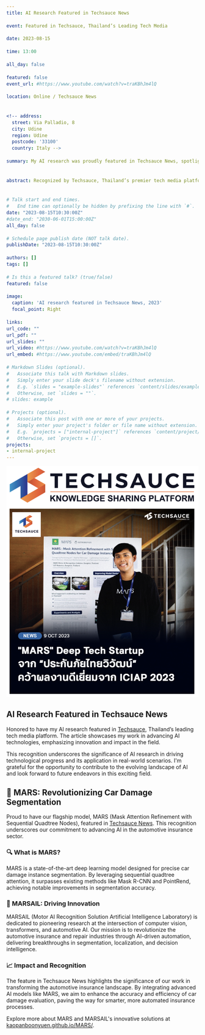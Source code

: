 ```yaml
---
title: AI Research Featured in Techsauce News

event: Featured in Techsauce, Thailand’s Leading Tech Media

date: 2023-08-15

time: 13:00

all_day: false

featured: false
event_url: #https://www.youtube.com/watch?v=traKBhJm4lQ

location: Online / Techsauce News


<!-- address:
  street: Via Palladio, 8
  city: Udine
  region: Udine
  postcode: '33100'
  country: Italy -->

summary: My AI research was proudly featured in Techsauce News, spotlighting breakthrough advancements in deep tech and AI innovation. This recognition not only highlights the significant impact and transformative potential of my work in advancing artificial intelligence technologies but also underscores its role in shaping the future of smart automation. By pushing the boundaries of AI research, my efforts aim to drive cutting-edge solutions that address real-world challenges, foster industry innovation, and contribute to a smarter, more connected world.


abstract: Recognized by Techsauce, Thailand’s premier tech media platform, my AI research showcases novel approaches to deep learning and AI applications. This feature underscores the significance of innovation in AI, bringing attention to cutting-edge developments that push technological boundaries.


# Talk start and end times.
#   End time can optionally be hidden by prefixing the line with `#`.
date: "2023-08-15T10:30:00Z"
#date_end: "2030-06-01T15:00:00Z"
all_day: false

# Schedule page publish date (NOT talk date).
publishDate: "2023-08-15T10:30:00Z"

authors: []
tags: []

# Is this a featured talk? (true/false)
featured: false

image:
  caption: 'AI research featured in Techsauce News, 2023'
  focal_point: Right

links:
url_code: ""
url_pdf: ""
url_slides: ""
url_video: #https://www.youtube.com/watch?v=traKBhJm4lQ
url_embed: #https://www.youtube.com/embed/traKBhJm4lQ

# Markdown Slides (optional).
#   Associate this talk with Markdown slides.
#   Simply enter your slide deck's filename without extension.
#   E.g. `slides = "example-slides"` references `content/slides/example-slides.md`.
#   Otherwise, set `slides = ""`.
# slides: example

# Projects (optional).
#   Associate this post with one or more of your projects.
#   Simply enter your project's folder or file name without extension.
#   E.g. `projects = ["internal-project"]` references `content/project/deep-learning/index.md`.
#   Otherwise, set `projects = []`.
projects:
- internal-project
---
```


![](featured.png)

## AI Research Featured in Techsauce News

Honored to have my AI research featured in [Techsauce](https://techsauce.co/news/mars-deep-tech-startup-thaivivat-ai), Thailand’s leading tech media platform. The article showcases my work in advancing AI technologies, emphasizing innovation and impact in the field.

This recognition underscores the significance of AI research in driving technological progress and its application in real-world scenarios. I'm grateful for the opportunity to contribute to the evolving landscape of AI and look forward to future endeavors in this exciting field.

## 🚗 MARS: Revolutionizing Car Damage Segmentation

Proud to have our flagship model, MARS (Mask Attention Refinement with Sequential Quadtree Nodes), featured in [Techsauce News](https://techsauce.co/news/mars-deep-tech-startup-thaivivat-ai). This recognition underscores our commitment to advancing AI in the automotive insurance sector.

### 🔍 What is MARS?

MARS is a state-of-the-art deep learning model designed for precise car damage instance segmentation. By leveraging sequential quadtree attention, it surpasses existing methods like Mask R-CNN and PointRend, achieving notable improvements in segmentation accuracy.

### 🧠 MARSAIL: Driving Innovation

MARSAIL (Motor AI Recognition Solution Artificial Intelligence Laboratory) is dedicated to pioneering research at the intersection of computer vision, transformers, and automotive AI. Our mission is to revolutionize the automotive insurance and repair industries through AI-driven automation, delivering breakthroughs in segmentation, localization, and decision intelligence.

### 📈 Impact and Recognition

The feature in Techsauce News highlights the significance of our work in transforming the automotive insurance landscape. By integrating advanced AI models like MARS, we aim to enhance the accuracy and efficiency of car damage evaluation, paving the way for smarter, more automated insurance processes.

Explore more about MARS and MARSAIL's innovative solutions at [kaopanboonyuen.github.io/MARS/](https://kaopanboonyuen.github.io/MARS/).